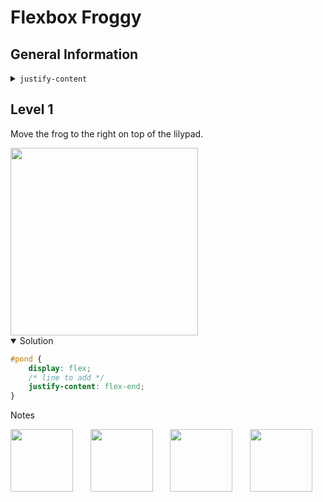 # Flexbox Froggy

## General Information 

<details><summary> <code>justify-content</code></summary>

- `flex-start`: Items align to the left side of the container.
- `flex-end`: Items align to the right side of the container.
- `center`: Items align at the center of the container.
- `space-between`: Items display with equal spacing between them.
- `space-around`: Items display with equal spacing around them.

</details>

## Level 1

Move the frog to the right on top of the lilypad.

<img src="https://user-images.githubusercontent.com/52146855/64952375-2cab8e00-d84e-11e9-9580-d3710b97ddf9.png" width="300" height="300" />



<details open><summary> Solution</summary>

```css
#pond {
    display: flex;
    /* line to add */
    justify-content: flex-end;
}
```

Notes

<img src="https://user-images.githubusercontent.com/52146855/64952375-2cab8e00-d84e-11e9-9580-d3710b97ddf9.png" width="100" height="100" />
&nbsp;&nbsp;&nbsp;&nbsp;&nbsp;
<img src="https://user-images.githubusercontent.com/52146855/64952375-2cab8e00-d84e-11e9-9580-d3710b97ddf9.png" width="100" height="100" />
&nbsp;&nbsp;&nbsp;&nbsp;&nbsp;
<img src="https://user-images.githubusercontent.com/52146855/64952375-2cab8e00-d84e-11e9-9580-d3710b97ddf9.png" width="100" height="100" />
&nbsp;&nbsp;&nbsp;&nbsp;&nbsp;
<img src="https://user-images.githubusercontent.com/52146855/64952375-2cab8e00-d84e-11e9-9580-d3710b97ddf9.png" width="100" height="100" />
&nbsp;&nbsp;&nbsp;&nbsp;&nbsp;




</details>